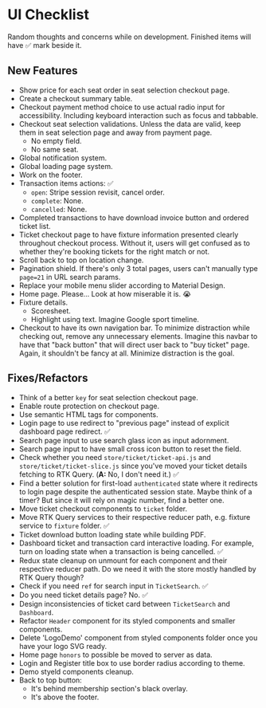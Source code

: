 # UI Checklist

Random thoughts and concerns while on development. Finished items will have ✅ mark beside it.

## New Features

- Show price for each seat order in seat selection checkout page.
- Create a checkout summary table.
- Checkout payment method choice to use actual radio input for accessibility. Including keyboard interaction such as focus and tabbable.
- Checkout seat selection validations. Unless the data are valid, keep them in seat selection page and away from payment page.
  - No empty field.
  - No same seat.
- Global notification system.
- Global loading page system.
- Work on the footer.
- Transaction items actions: ✅
  - `open`: Stripe session revisit, cancel order.
  - `complete`: None.
  - `cancelled`: None.
- Completed transactions to have download invoice button and ordered ticket list.
- Ticket checkout page to have fixture information presented clearly throughout checkout process. Without it, users will get confused as to whether they're booking tickets for the right match or not.
- Scroll back to top on location change.
- Pagination shield. If there's only 3 total pages, users can't manually type `page=21` in URL search params.
- Replace your mobile menu slider according to Material Design.
- Home page. Please... Look at how miserable it is. 😭
- Fixture details.
  - Scoresheet.
  - Highlight using text. Imagine Google sport timeline.
- Checkout to have its own navigation bar. To minimize distraction while checking out, remove any unnecessary elements. Imagine this navbar to have that "back button" that will direct user back to "buy ticket" page. Again, it shouldn't be fancy at all. Minimize distraction is the goal.

## Fixes/Refactors

- Think of a better `key` for seat selection checkout page.
- Enable route protection on checkout page.
- Use semantic HTML tags for components.
- Login page to use redirect to "previous page" instead of explicit dashboard page redirect. ✅
- Search page input to use search glass icon as input adornment.
- Search page input to have small cross icon button to reset the field.
- Check whether you need `store/ticket/ticket-api.js` and `store/ticket/ticket-slice.js` since you've moved your ticket details fetching to RTK Query. (**A:** No, I don't need it.) ✅
- Find a better solution for first-load `authenticated` state where it redirects to login page despite the authenticated session state. Maybe think of a timer? But since it will rely on magic number, find a better one.
- Move ticket checkout components to `ticket` folder.
- Move RTK Query services to their respective reducer path, e.g. fixture service to `fixture` folder. ✅
- Ticket download button loading state while building PDF.
- Dashboard ticket and transaction card interactive loading. For example, turn on loading state when a transaction is being cancelled. ✅
- Redux state cleanup on unmount for each component and their respective reducer path. Do we need it with the store mostly handled by RTK Query though?
- Check if you need `ref` for search input in `TicketSearch`. ✅
- Do you need ticket details page? No. ✅
- Design inconsistencies of ticket card between `TicketSearch` and `Dashboard`.
- Refactor `Header` component for its styled components and smaller components.
- Delete 'LogoDemo' component from styled components folder once you have your logo SVG ready.
- Home page `honors` to possible be moved to server as data.
- Login and Register title box to use border radius according to theme.
- Demo styeld components cleanup.
- Back to top button:
  - It's behind membership section's black overlay.
  - It's above the footer.
